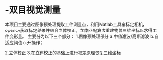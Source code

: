 # -双目视觉测量
本项目主要通过图像预处理提取工件测量点，利用Matlab工具箱标定相机，opencv获取标定结果并结合立体校正，立体匹配算法重建物体三维坐标以求得工件变形量。
主要分为以下三个部分：
1.图像预处理部分
  a.中值滤波/高斯滤波
  b.自适应阈值
  c.开操作；
  
2.立体校正
3.在立体校正的基础上进行视差原理恢复三维坐标

